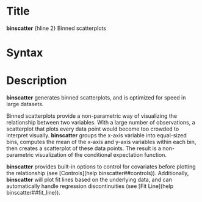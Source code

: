 # Title

**binscatter** {hline 2} Binned scatterplots

# Syntax

# Description

**binscatter** generates binned scatterplots, and is optimized for speed in large datasets.

Binned scatterplots provide a non-parametric way of visualizing the relationship between two variables. With a large number of observations, a scatterplot that plots every data point would become too crowded to interpret visually.  **binscatter** groups the x-axis variable into equal-sized bins, computes the mean of the x-axis and y-axis variables within each bin, then creates a scatterplot of these data points. The result is a non-parametric visualization of the conditional expectation function.

**binscatter** provides built-in options to control for covariates before plotting the relationship (see [Controls](help binscatter##controls)).  Additionally, **binscatter** will plot fit lines based on the underlying data, and can automatically handle regression discontinuities (see [Fit Line](help binscatter##fit_line)).
